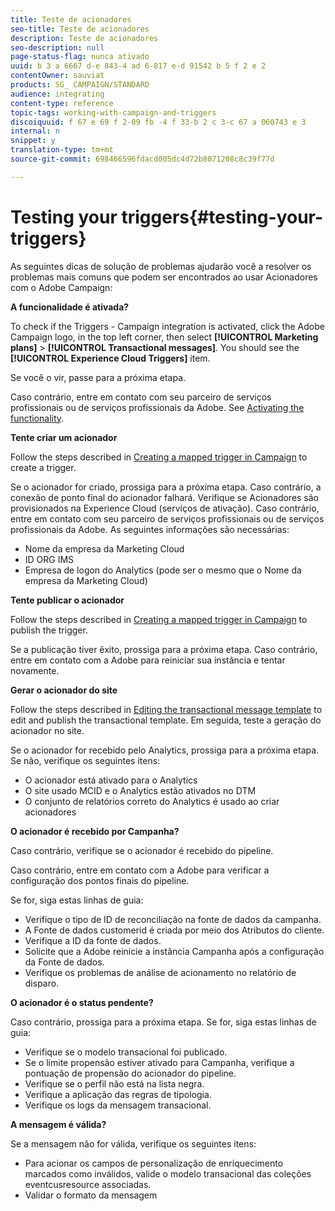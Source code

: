```yaml
---
title: Teste de acionadores
seo-title: Teste de acionadores
description: Teste de acionadores
seo-description: null
page-status-flag: nunca ativado
uuid: b 3 a 6667 d-e 843-4 ad 6-817 e-d 91542 b 5 f 2 e 2
contentOwner: sauviat
products: SG_ CAMPAIGN/STANDARD
audience: integrating
content-type: reference
topic-tags: working-with-campaign-and-triggers
discoiquuid: f 67 e 69 f 2-09 fb -4 f 33-b 2 c 3-c 67 a 060743 e 3
internal: n
snippet: y
translation-type: tm+mt
source-git-commit: 698466596fdacd005dc4d72b8071208c8c39f77d

---
```



# Testing your triggers{#testing-your-triggers}

As seguintes dicas de solução de problemas ajudarão você a resolver os problemas mais comuns que podem ser encontrados ao usar Acionadores com o Adobe Campaign:

**A funcionalidade é ativada?**

To check if the Triggers - Campaign integration is activated, click the Adobe Campaign logo, in the top left corner, then select **[!UICONTROL Marketing plans]** &gt; **[!UICONTROL Transactional messages]**. You should see the **[!UICONTROL Experience Cloud Triggers]** item.

Se você o vir, passe para a próxima etapa.

Caso contrário, entre em contato com seu parceiro de serviços profissionais ou de serviços profissionais da Adobe. See [Activating the functionality](../../integrating/using/configuring-triggers-in-experience-cloud.md#activating-the-functionality).

**Tente criar um acionador**

Follow the steps described in [Creating a mapped trigger in Campaign](../../integrating/using/using-triggers-in-campaign.md#creating-a-mapped-trigger-in-campaign) to create a trigger.

Se o acionador for criado, prossiga para a próxima etapa. Caso contrário, a conexão de ponto final do acionador falhará. Verifique se Acionadores são provisionados na Experience Cloud (serviços de ativação). Caso contrário, entre em contato com seu parceiro de serviços profissionais ou de serviços profissionais da Adobe. As seguintes informações são necessárias:

* Nome da empresa da Marketing Cloud
* ID ORG IMS
* Empresa de logon do Analytics (pode ser o mesmo que o Nome da empresa da Marketing Cloud)

**Tente publicar o acionador**

Follow the steps described in [Creating a mapped trigger in Campaign](../../integrating/using/using-triggers-in-campaign.md#creating-a-mapped-trigger-in-campaign) to publish the trigger.

Se a publicação tiver êxito, prossiga para a próxima etapa. Caso contrário, entre em contato com a Adobe para reiniciar sua instância e tentar novamente.

**Gerar o acionador do site**

Follow the steps described in [Editing the transactional message template](../../integrating/using/using-triggers-in-campaign.md#editing-the-transactional-message-template) to edit and publish the transactional template. Em seguida, teste a geração do acionador no site.

Se o acionador for recebido pelo Analytics, prossiga para a próxima etapa. Se não, verifique os seguintes itens:

* O acionador está ativado para o Analytics
* O site usado MCID e o Analytics estão ativados no DTM
* O conjunto de relatórios correto do Analytics é usado ao criar acionadores

**O acionador é recebido por Campanha?**

Caso contrário, verifique se o acionador é recebido do pipeline.

Caso contrário, entre em contato com a Adobe para verificar a configuração dos pontos finais do pipeline.

Se for, siga estas linhas de guia:

* Verifique o tipo de ID de reconciliação na fonte de dados da campanha.
* A Fonte de dados customerid é criada por meio dos Atributos do cliente.
* Verifique a ID da fonte de dados.
* Solicite que a Adobe reinicie a instância Campanha após a configuração da Fonte de dados.
* Verifique os problemas de análise de acionamento no relatório de disparo.

**O acionador é o status pendente?**

Caso contrário, prossiga para a próxima etapa. Se for, siga estas linhas de guia:

* Verifique se o modelo transacional foi publicado.
* Se o limite propensão estiver ativado para Campanha, verifique a pontuação de propensão do acionador do pipeline.
* Verifique se o perfil não está na lista negra.
* Verifique a aplicação das regras de tipologia.
* Verifique os logs da mensagem transacional.

**A mensagem é válida?**

Se a mensagem não for válida, verifique os seguintes itens:

* Para acionar os campos de personalização de enriquecimento marcados como inválidos, valide o modelo transacional das coleções eventcusresource associadas.
* Validar o formato da mensagem

